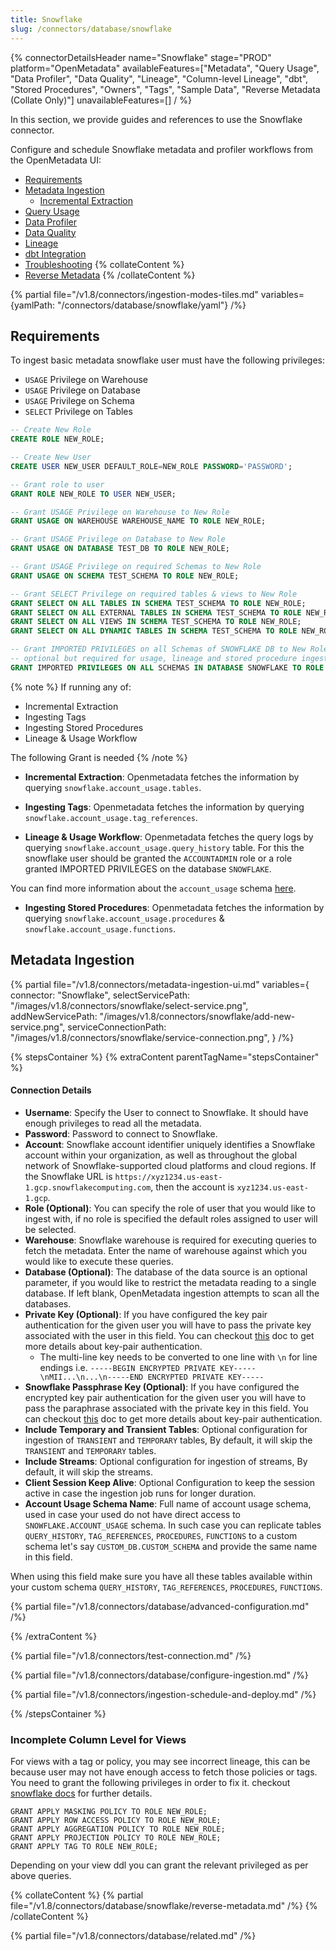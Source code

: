 ```yaml
---
title: Snowflake
slug: /connectors/database/snowflake
---
```


{% connectorDetailsHeader
name="Snowflake"
stage="PROD"
platform="OpenMetadata"
availableFeatures=["Metadata", "Query Usage", "Data Profiler", "Data Quality", "Lineage", "Column-level Lineage", "dbt", "Stored Procedures", "Owners", "Tags", "Sample Data", "Reverse Metadata (Collate Only)"]
unavailableFeatures=[]
/ %}


In this section, we provide guides and references to use the Snowflake connector.

Configure and schedule Snowflake metadata and profiler workflows from the OpenMetadata UI:

- [Requirements](#requirements)
- [Metadata Ingestion](#metadata-ingestion)
    - [Incremental Extraction](/connectors/ingestion/workflows/metadata/incremental-extraction/snowflake)
- [Query Usage](/connectors/ingestion/workflows/usage)
- [Data Profiler](/how-to-guides/data-quality-observability/profiler/workflow)
- [Data Quality](/how-to-guides/data-quality-observability/quality)
- [Lineage](/connectors/ingestion/lineage)
- [dbt Integration](/connectors/ingestion/workflows/dbt)
- [Troubleshooting](/connectors/database/snowflake/troubleshooting)
{% collateContent %}
- [Reverse Metadata](#reverse-metadata)
{% /collateContent %}

{% partial file="/v1.8/connectors/ingestion-modes-tiles.md" variables={yamlPath: "/connectors/database/snowflake/yaml"} /%}

## Requirements

To ingest basic metadata snowflake user must have the following privileges:
  - `USAGE` Privilege on Warehouse
  - `USAGE` Privilege on Database
  - `USAGE` Privilege on Schema
  - `SELECT` Privilege on Tables

```sql
-- Create New Role
CREATE ROLE NEW_ROLE;

-- Create New User
CREATE USER NEW_USER DEFAULT_ROLE=NEW_ROLE PASSWORD='PASSWORD';

-- Grant role to user
GRANT ROLE NEW_ROLE TO USER NEW_USER;

-- Grant USAGE Privilege on Warehouse to New Role
GRANT USAGE ON WAREHOUSE WAREHOUSE_NAME TO ROLE NEW_ROLE;

-- Grant USAGE Privilege on Database to New Role
GRANT USAGE ON DATABASE TEST_DB TO ROLE NEW_ROLE;

-- Grant USAGE Privilege on required Schemas to New Role
GRANT USAGE ON SCHEMA TEST_SCHEMA TO ROLE NEW_ROLE;

-- Grant SELECT Privilege on required tables & views to New Role
GRANT SELECT ON ALL TABLES IN SCHEMA TEST_SCHEMA TO ROLE NEW_ROLE;
GRANT SELECT ON ALL EXTERNAL TABLES IN SCHEMA TEST_SCHEMA TO ROLE NEW_ROLE;
GRANT SELECT ON ALL VIEWS IN SCHEMA TEST_SCHEMA TO ROLE NEW_ROLE;
GRANT SELECT ON ALL DYNAMIC TABLES IN SCHEMA TEST_SCHEMA TO ROLE NEW_ROLE;

-- Grant IMPORTED PRIVILEGES on all Schemas of SNOWFLAKE DB to New Role, 
-- optional but required for usage, lineage and stored procedure ingestion
GRANT IMPORTED PRIVILEGES ON ALL SCHEMAS IN DATABASE SNOWFLAKE TO ROLE NEW_ROLE;
```

{% note %}
If running any of:
  - Incremental Extraction
  - Ingesting Tags
  - Ingesting Stored Procedures
  - Lineage & Usage Workflow

The following Grant is needed
{% /note %}

- **Incremental Extraction**: Openmetadata fetches the information by querying `snowflake.account_usage.tables`.

- **Ingesting Tags**: Openmetadata fetches the information by querying `snowflake.account_usage.tag_references`.

- **Lineage & Usage Workflow**: Openmetadata fetches the query logs by querying `snowflake.account_usage.query_history` table. For this the snowflake user should be granted the `ACCOUNTADMIN` role or a role granted IMPORTED PRIVILEGES on the database `SNOWFLAKE`.

You can find more information about the `account_usage` schema [here](https://docs.snowflake.com/en/sql-reference/account-usage).

- **Ingesting Stored Procedures**: Openmetadata fetches the information by querying `snowflake.account_usage.procedures` & `snowflake.account_usage.functions`.

## Metadata Ingestion

{% partial 
  file="/v1.8/connectors/metadata-ingestion-ui.md" 
  variables={
    connector: "Snowflake", 
    selectServicePath: "/images/v1.8/connectors/snowflake/select-service.png",
    addNewServicePath: "/images/v1.8/connectors/snowflake/add-new-service.png",
    serviceConnectionPath: "/images/v1.8/connectors/snowflake/service-connection.png",
} 
/%}

{% stepsContainer %}
{% extraContent parentTagName="stepsContainer" %}

#### Connection Details

- **Username**: Specify the User to connect to Snowflake. It should have enough privileges to read all the metadata.
- **Password**: Password to connect to Snowflake.
- **Account**: Snowflake account identifier uniquely identifies a Snowflake account within your organization, as well as throughout the global network of Snowflake-supported cloud platforms and cloud regions. If the Snowflake URL is `https://xyz1234.us-east-1.gcp.snowflakecomputing.com`, then the account is `xyz1234.us-east-1.gcp`.
- **Role (Optional)**: You can specify the role of user that you would like to ingest with, if no role is specified the default roles assigned to user will be selected.
- **Warehouse**: Snowflake warehouse is required for executing queries to fetch the metadata. Enter the name of warehouse against which you would like to execute these queries.
- **Database (Optional)**: The database of the data source is an optional parameter, if you would like to restrict the metadata reading to a single database. If left blank, OpenMetadata ingestion attempts to scan all the databases.
- **Private Key (Optional)**: If you have configured the key pair authentication for the given user you will have to pass the private key associated with the user in this field. You can checkout [this](https://docs.snowflake.com/en/user-guide/key-pair-auth) doc to get more details about key-pair authentication.
  - The multi-line key needs to be converted to one line with `\n` for line endings i.e. `-----BEGIN ENCRYPTED PRIVATE KEY-----\nMII...\n...\n-----END ENCRYPTED PRIVATE KEY-----`
- **Snowflake Passphrase Key (Optional)**: If you have configured the encrypted key pair authentication for the given user you will have to pass the paraphrase associated with the private key in this field. You can checkout [this](https://docs.snowflake.com/en/user-guide/key-pair-auth) doc to get more details about key-pair authentication.
- **Include Temporary and Transient Tables**:
Optional configuration for ingestion of `TRANSIENT` and `TEMPORARY` tables, By default, it will skip the `TRANSIENT` and `TEMPORARY` tables.
- **Include Streams**:
Optional configuration for ingestion of streams, By default, it will skip the streams.
- **Client Session Keep Alive**: Optional Configuration to keep the session active in case the ingestion job runs for longer duration.
- **Account Usage Schema Name**: Full name of account usage schema, used in case your used do not have direct access to `SNOWFLAKE.ACCOUNT_USAGE` schema. In such case you can replicate tables `QUERY_HISTORY`, `TAG_REFERENCES`, `PROCEDURES`, `FUNCTIONS` to a custom schema let's say `CUSTOM_DB.CUSTOM_SCHEMA` and provide the same name in this field.

When using this field make sure you have all these tables available within your custom schema  `QUERY_HISTORY`, `TAG_REFERENCES`, `PROCEDURES`, `FUNCTIONS`.

{% partial file="/v1.8/connectors/database/advanced-configuration.md" /%}

{% /extraContent %}

{% partial file="/v1.8/connectors/test-connection.md" /%}

{% partial file="/v1.8/connectors/database/configure-ingestion.md" /%}

{% partial file="/v1.8/connectors/ingestion-schedule-and-deploy.md" /%}

{% /stepsContainer %}

### Incomplete Column Level for Views

For views with a tag or policy, you may see incorrect lineage, this can be because user may not have enough access to fetch those policies or tags. You need to grant the following privileges in order to fix it.
checkout [snowflake docs](https://docs.snowflake.com/en/sql-reference/functions/get_ddl#usage-notes) for further details.

```
GRANT APPLY MASKING POLICY TO ROLE NEW_ROLE;
GRANT APPLY ROW ACCESS POLICY TO ROLE NEW_ROLE;
GRANT APPLY AGGREGATION POLICY TO ROLE NEW_ROLE;
GRANT APPLY PROJECTION POLICY TO ROLE NEW_ROLE;
GRANT APPLY TAG TO ROLE NEW_ROLE;
```

Depending on your view ddl you can grant the relevant privileged as per above queries.

{% collateContent %}
{% partial file="/v1.8/connectors/database/snowflake/reverse-metadata.md" /%}
{% /collateContent %}

{% partial file="/v1.8/connectors/database/related.md" /%}
